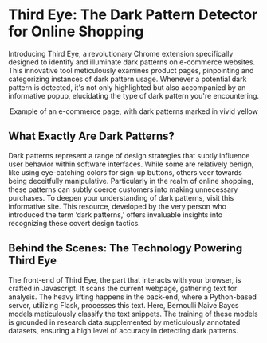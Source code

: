 # Third Eye: The Dark Pattern Detector for Online Shopping

Introducing Third Eye, a revolutionary Chrome extension specifically designed to identify and illuminate dark patterns on e-commerce websites. This innovative tool meticulously examines product pages, pinpointing and categorizing instances of dark pattern usage. Whenever a potential dark pattern is detected, it's not only highlighted but also accompanied by an informative popup, elucidating the type of dark pattern you're encountering.

<p align = "center">
    Example of an e-commerce page, with dark patterns marked in vivid yellow
</p>

## What Exactly Are Dark Patterns?

Dark patterns represent a range of design strategies that subtly influence user behavior within software interfaces. While some are relatively benign, like using eye-catching colors for sign-up buttons, others veer towards being deceitfully manipulative. Particularly in the realm of online shopping, these patterns can subtly coerce customers into making unnecessary purchases. To deepen your understanding of dark patterns, visit this informative site. This resource, developed by the very person who introduced the term ‘dark patterns,’ offers invaluable insights into recognizing these covert design tactics.

## Behind the Scenes: The Technology Powering Third Eye

The front-end of Third Eye, the part that interacts with your browser, is crafted in Javascript. It scans the current webpage, gathering text for analysis. The heavy lifting happens in the back-end, where a Python-based server, utilizing Flask, processes this text. Here, Bernoulli Naive Bayes models meticulously classify the text snippets. The training of these models is grounded in research data supplemented by meticulously annotated datasets, ensuring a high level of accuracy in detecting dark patterns.


